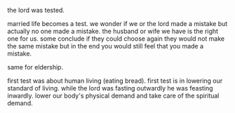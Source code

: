 the lord was tested.

married life becomes a test. we wonder if we or the lord made a mistake but actually no one made a mistake.
the husband or wife we have is the right one for us.
some conclude if they could choose again they would not make the same mistake but in the end you would still feel that you made a mistake.

same for eldership.

first test was about human living (eating bread). first test is in lowering our standard of living.
while the lord was fasting outwardly he was feasting inwardly. lower our body's physical demand and take care of the spiritual demand.

